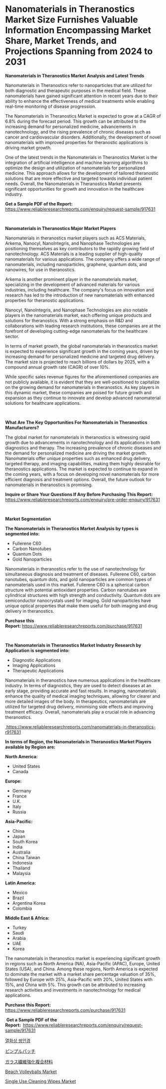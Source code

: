 <p><h1>Nanomaterials in Theranostics Market Size Furnishes Valuable Information Encompassing Market Share, Market Trends, and Projections Spanning from 2024 to 2031</h1></p><p><strong>Nanomaterials in Theranostics Market Analysis and Latest Trends</strong></p>
<p><p>Nanomaterials in Theranostics refer to nanoparticles that are utilized for both diagnostic and therapeutic purposes in the medical field. These nanomaterials have gained significant attention in recent years due to their ability to enhance the effectiveness of medical treatments while enabling real-time monitoring of disease progression.</p><p>The Nanomaterials in Theranostics Market is expected to grow at a CAGR of 6.8% during the forecast period. This growth can be attributed to the increasing demand for personalized medicine, advancements in nanotechnology, and the rising prevalence of chronic diseases such as cancer and cardiovascular disorders. Additionally, the development of novel nanomaterials with improved properties for theranostic applications is driving market growth.</p><p>One of the latest trends in the Nanomaterials in Theranostics Market is the integration of artificial intelligence and machine learning algorithms to optimize the design and utilization of nanomaterials for personalized medicine. This approach allows for the development of tailored theranostic solutions that are more effective and targeted towards individual patient needs. Overall, the Nanomaterials in Theranostics Market presents significant opportunities for growth and innovation in the healthcare industry.</p></p>
<p><strong>Get a Sample PDF of the Report:&nbsp;</strong> <a href="https://www.reliableresearchreports.com/enquiry/request-sample/917631">https://www.reliableresearchreports.com/enquiry/request-sample/917631</a></p>
<p>&nbsp;</p>
<p><strong>Nanomaterials in Theranostics Major Market Players</strong></p>
<p><p>Nanomaterials in theranostics market players such as ACS Materials, Arkema, Nanocyl, NanoIntegris, and Nanophase Technologies are positioning themselves as key contributors to the rapidly growing field of nanotechnology. ACS Materials is a leading supplier of high-quality nanomaterials for various applications. The company offers a wide range of nanomaterials, including nanoparticles, graphene, quantum dots, and nanowires, for use in theranostics.</p><p>Arkema is another prominent player in the nanomaterials market, specializing in the development of advanced materials for various industries, including healthcare. The company's focus on innovation and research has led to the introduction of new nanomaterials with enhanced properties for theranostic applications.</p><p>Nanocyl, NanoIntegris, and Nanophase Technologies are also notable players in the nanomaterials market, each offering unique products and solutions for theranostics. With a strong emphasis on R&D and collaborations with leading research institutions, these companies are at the forefront of developing cutting-edge nanomaterials for the healthcare sector.</p><p>In terms of market growth, the global nanomaterials in theranostics market is expected to experience significant growth in the coming years, driven by increasing demand for personalized medicine and targeted drug delivery. The market size is projected to reach billions of dollars by 2025, with a compound annual growth rate (CAGR) of over 10%.</p><p>While specific sales revenue figures for the aforementioned companies are not publicly available, it is evident that they are well-positioned to capitalize on the growing demand for nanomaterials in theranostics. As key players in this dynamic market, these companies are poised for future growth and expansion as they continue to innovate and develop advanced nanomaterial solutions for healthcare applications.</p></p>
<p>&nbsp;</p>
<p><strong>What Are The Key Opportunities For Nanomaterials in Theranostics Manufacturers?</strong></p>
<p><p>The global market for nanomaterials in theranostics is witnessing rapid growth due to advancements in nanotechnology and its applications in both diagnostics and therapy. The increasing prevalence of chronic diseases and the demand for personalized medicine are driving the market growth. Nanomaterials offer unique properties such as enhanced drug delivery, targeted therapy, and imaging capabilities, making them highly desirable for theranostics applications. The market is expected to continue to expand in the coming years, with a focus on developing novel nanomaterials for more efficient diagnosis and treatment options. Overall, the future outlook for nanomaterials in theranostics is promising.</p></p>
<p><strong>Inquire or Share Your Questions If Any Before Purchasing This Report:</strong> <a href="https://www.reliableresearchreports.com/enquiry/pre-order-enquiry/917631">https://www.reliableresearchreports.com/enquiry/pre-order-enquiry/917631</a></p>
<p>&nbsp;</p>
<p><strong>Market Segmentation</strong></p>
<p><strong>The Nanomaterials in Theranostics Market Analysis by types is segmented into:</strong></p>
<p><ul><li>Fullerene C60</li><li>Carbon Nanotubes</li><li>Quantum Dots</li><li>Gold Nanoparticles</li></ul></p>
<p><p>Nanomaterials in theranostics refer to the use of nanotechnology for simultaneous diagnosis and treatment of diseases. Fullerene C60, carbon nanotubes, quantum dots, and gold nanoparticles are common types of nanomaterials used in this market. Fullerene C60 is a spherical carbon structure with potential antioxidant properties. Carbon nanotubes are cylindrical structures with high strength and conductivity. Quantum dots are semiconductor nanocrystals used for imaging. Gold nanoparticles have unique optical properties that make them useful for both imaging and drug delivery in theranostics.</p></p>
<p><strong>Purchase this Report:&nbsp;</strong><a href="https://www.reliableresearchreports.com/purchase/917631">https://www.reliableresearchreports.com/purchase/917631</a></p>
<p>&nbsp;</p>
<p><strong>The Nanomaterials in Theranostics Market Industry Research by Application is segmented into:</strong></p>
<p><ul><li>Diagnostic Applications</li><li>Imaging Applications</li><li>Therapeutic Applications</li></ul></p>
<p><p>Nanomaterials in theranostics have numerous applications in the healthcare industry. In terms of diagnostics, they are used to detect diseases at an early stage, providing accurate and fast results. In imaging, nanomaterials enhance the quality of medical imaging techniques, allowing for clearer and more detailed images of the body. In therapeutics, nanomaterials are utilized for targeted drug delivery, minimising side effects and improving treatment efficacy. Overall, nanomaterials play a crucial role in advancing theranostics.</p></p>
<p><a href="https://www.reliableresearchreports.com/nanomaterials-in-theranostics-r917631">&nbsp;https://www.reliableresearchreports.com/nanomaterials-in-theranostics-r917631</a></p>
<p><strong>In terms of Region, the Nanomaterials in Theranostics Market Players available by Region are:</strong></p>
<p>
    <p> <strong> North America: </strong>
        <ul>
            <li>United States</li>
            <li>Canada</li>
        </ul>
        </p> 
    <p> <strong> Europe: </strong>
        <ul>
            <li>Germany</li>
            <li>France</li>
            <li>U.K.</li>
            <li>Italy</li>
            <li>Russia</li>
        </ul>
        </p> 
    <p> <strong> Asia-Pacific: </strong>
        <ul>
            <li>China</li>
            <li>Japan</li>
            <li>South Korea</li>
            <li>India</li>
            <li>Australia</li>
            <li>China Taiwan</li>
            <li>Indonesia</li>
            <li>Thailand</li>
            <li>Malaysia</li>
        </ul>
        </p> 
    <p> <strong> Latin America: </strong>
        <ul>
            <li>Mexico</li>
            <li>Brazil</li>
            <li>Argentina Korea</li>
            <li>Colombia</li>
        </ul>
        </p> 
    <p> <strong> Middle East & Africa: </strong>
        <ul>
            <li>Turkey</li>
            <li>Saudi</li>
            <li>Arabia</li>
            <li>UAE</li>
            <li>Korea</li>
        </ul>
    </p>
    </p>
<p><p>The nanomaterials in theranostics market is experiencing significant growth in regions such as North America (NA), Asia-Pacific (APAC), Europe, United States (USA), and China. Among these regions, North America is expected to dominate the market with a market share percentage valuation of 35%, followed by Europe with 25%, Asia-Pacific with 20%, United States with 15%, and China with 5%. This growth can be attributed to increasing research activities and investments in nanotechnology for medical applications.</p></p>
<p><strong>Purchase this Report: </strong><a href="https://www.reliableresearchreports.com/purchase/917631">https://www.reliableresearchreports.com/purchase/917631</a></p>
<p>&nbsp;<strong>Get a Sample PDF of the Report:&nbsp;&nbsp;</strong><a href="https://www.reliableresearchreports.com/enquiry/request-sample/917631">https://www.reliableresearchreports.com/enquiry/request-sample/917631</a></p>
<p><strong></strong></p>
<p><p><a href="https://medium.com/@leonidasalazar756/%EC%97%B4%ED%99%94%EC%83%81-%EC%9D%B4%EC%A4%91%EB%A7%9D%EA%B2%BD-%EC%8B%9C%EC%9E%A5-%ED%86%B5%EC%B0%B0-%EC%8B%9C%EC%9E%A5-%EB%8F%99%ED%96%A5-%EC%84%B1%EC%9E%A5-2024%EB%85%84%EB%B6%80%ED%84%B0-2031%EB%85%84%EA%B9%8C%EC%A7%80-%EC%98%88%EC%B8%A1-3a8bdb356bba">열화상 쌍안경</a></p><p><a href="https://medium.com/@alfredodance/%E3%81%AB%E3%81%8D%E3%81%B3%E3%83%91%E3%83%83%E3%83%81%E5%B8%82%E5%A0%B4-%E7%A8%AE%E9%A1%9E-%E7%94%A8%E9%80%94-%E5%9C%B0%E7%90%86%E3%81%AB%E3%82%88%E3%82%8B%E5%8C%85%E6%8B%AC%E7%9A%84%E8%A9%95%E4%BE%A1-66cf4a37679a">ピンプルパッチ</a></p><p><a href="https://medium.com/@charityrice70/%E3%82%AC%E3%83%A9%E3%82%B9%E7%B9%8A%E7%B6%AD%E5%BC%B7%E5%8C%96%E8%A4%87%E5%90%88%E6%9D%90%E5%B8%82%E5%A0%B4%E5%B1%95%E6%9C%9B-%E6%A5%AD%E7%95%8C%E6%A6%82%E8%A6%81%E3%81%A8%E4%BA%88%E6%B8%AC-2024%E5%B9%B4%E3%81%8B%E3%82%892031%E5%B9%B4-d9a65f2daf46">ガラス繊維強化複合材料</a></p><p><a href="https://www.linkedin.com/pulse/decoding-beach-volleyballs-market-metrics-share-trends-growth-zjvif">Beach Volleyballs Market</a></p><p><a href="https://www.linkedin.com/pulse/single-use-cleaning-wipes-market-analysis-sze-forecasted-period-zkyjf">Single Use Cleaning Wipes Market</a></p></p>